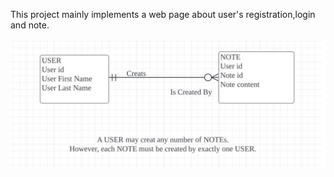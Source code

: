This project mainly implements a web page about user's registration,login and note.

![The ERD of the project!](/public/images/erd.jpeg "ERD")